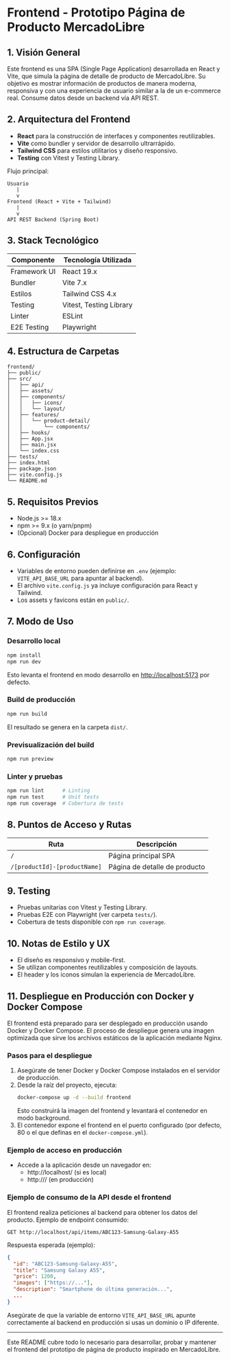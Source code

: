 # Frontend - Prototipo Página de Producto MercadoLibre

## 1. Visión General
Este frontend es una SPA (Single Page Application) desarrollada en React y Vite, que simula la página de detalle de producto de MercadoLibre. Su objetivo es mostrar información de productos de manera moderna, responsiva y con una experiencia de usuario similar a la de un e-commerce real. Consume datos desde un backend vía API REST.

## 2. Arquitectura del Frontend
- **React** para la construcción de interfaces y componentes reutilizables.
- **Vite** como bundler y servidor de desarrollo ultrarrápido.
- **Tailwind CSS** para estilos utilitarios y diseño responsivo.
- **Testing** con Vitest y Testing Library.

Flujo principal:
```
Usuario
   |
   v
Frontend (React + Vite + Tailwind)
   |
   v
API REST Backend (Spring Boot)
```

## 3. Stack Tecnológico
| Componente         | Tecnología Utilizada         |
|--------------------|-----------------------------|
| Framework UI       | React 19.x                  |
| Bundler            | Vite 7.x                    |
| Estilos            | Tailwind CSS 4.x            |
| Testing            | Vitest, Testing Library      |
| Linter             | ESLint                      |
| E2E Testing        | Playwright                  |

## 4. Estructura de Carpetas
```
frontend/
├── public/
├── src/
│   ├── api/
│   ├── assets/
│   ├── components/
│   │   ├── icons/
│   │   └── layout/
│   ├── features/
│   │   └── product-detail/
│   │       └── components/
│   ├── hooks/
│   ├── App.jsx
│   ├── main.jsx
│   └── index.css
├── tests/
├── index.html
├── package.json
├── vite.config.js
└── README.md
```

## 5. Requisitos Previos
- Node.js >= 18.x
- npm >= 9.x (o yarn/pnpm)
- (Opcional) Docker para despliegue en producción

## 6. Configuración
- Variables de entorno pueden definirse en `.env` (ejemplo: `VITE_API_BASE_URL` para apuntar al backend).
- El archivo `vite.config.js` ya incluye configuración para React y Tailwind.
- Los assets y favicons están en `public/`.

## 7. Modo de Uso
### Desarrollo local
```sh
npm install
npm run dev
```
Esto levanta el frontend en modo desarrollo en [http://localhost:5173](http://localhost:5173) por defecto.

### Build de producción
```sh
npm run build
```
El resultado se genera en la carpeta `dist/`.

### Previsualización del build
```sh
npm run preview
```

### Linter y pruebas
```sh
npm run lint      # Linting
npm run test      # Unit tests
npm run coverage  # Cobertura de tests
```

## 8. Puntos de Acceso y Rutas
| Ruta                        | Descripción                                 |
|-----------------------------|---------------------------------------------|
| `/`                         | Página principal SPA                        |
| `/[productId]-[productName]`| Página de detalle de producto               |

## 9. Testing
- Pruebas unitarias con Vitest y Testing Library.
- Pruebas E2E con Playwright (ver carpeta `tests/`).
- Cobertura de tests disponible con `npm run coverage`.

## 10. Notas de Estilo y UX
- El diseño es responsivo y mobile-first.
- Se utilizan componentes reutilizables y composición de layouts.
- El header y los íconos simulan la experiencia de MercadoLibre.

## 11. Despliegue en Producción con Docker y Docker Compose

El frontend está preparado para ser desplegado en producción usando Docker y Docker Compose. El proceso de despliegue genera una imagen optimizada que sirve los archivos estáticos de la aplicación mediante Nginx.

### Pasos para el despliegue
1. Asegúrate de tener Docker y Docker Compose instalados en el servidor de producción.
2. Desde la raíz del proyecto, ejecuta:
   ```sh
   docker-compose up -d --build frontend
   ```
   Esto construirá la imagen del frontend y levantará el contenedor en modo background.
3. El contenedor expone el frontend en el puerto configurado (por defecto, 80 o el que definas en el `docker-compose.yml`).

### Ejemplo de acceso en producción
- Accede a la aplicación desde un navegador en:
  - http://localhost/ (si es local)
  - http://<tu-dominio-o-ip>/ (en producción)

### Ejemplo de consumo de la API desde el frontend
El frontend realiza peticiones al backend para obtener los datos del producto. Ejemplo de endpoint consumido:

```
GET http://localhost/api/items/ABC123-Samsung-Galaxy-A55
```

Respuesta esperada (ejemplo):
```json
{
  "id": "ABC123-Samsung-Galaxy-A55",
  "title": "Samsung Galaxy A55",
  "price": 1200,
  "images": ["https://..."],
  "description": "Smartphone de última generación...",
  ...
}
```

Asegúrate de que la variable de entorno `VITE_API_BASE_URL` apunte correctamente al backend en producción si usas un dominio o IP diferente.

---

Este README cubre todo lo necesario para desarrollar, probar y mantener el frontend del prototipo de página de producto inspirado en MercadoLibre.